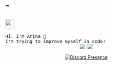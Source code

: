 # -<p align="center">
</div>
  <img src="https://user-images.githubusercontent.com/5679180/79618120-0daffb80-80be-11ea-819e-d2b0fa904d07.gif" width="27px">
 <br><br>
  <samp>
    Hi, I'm Arina 👋<br>
    I'm trying to improve myself in code!<br>
<div align="center">
    <a href="https://instagram.com/aisagoriacha/*" target="_blank"><img src="https://img.shields.io/badge/INSTAGRAM%20-DC3175.svg?&style=for-the-badge&logo=instagram&logoColor=white"></a>
  <a href="https://discord.gg/pUeeTb6fND" target="_blank"><img src="https://img.shields.io/badge/Discord-Server-7289DA?style=for-the-badge&logo=discord&logoColor=white"></a>
</div>
  </samp>
</p>
<p align="center">
  <a href="https://discord.com/users/1163454377055494264" target="_blank"><img src="https://lanyard.cnrad.dev/api/1163454377055494264?hideActivity=true" alt="Discord Presence" style="max-width: 100%;"></a>
</p>
